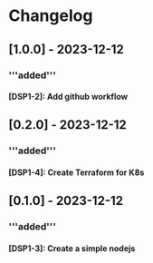 # Changelog

## [1.0.0] - 2023-12-12
### '''added'''
#### [DSP1-2]: Add github workflow

## [0.2.0] - 2023-12-12
### '''added'''
#### [DSP1-4]: Create Terraform for K8s

## [0.1.0] - 2023-12-12
### '''added'''
#### [DSP1-3]: Create a simple nodejs
